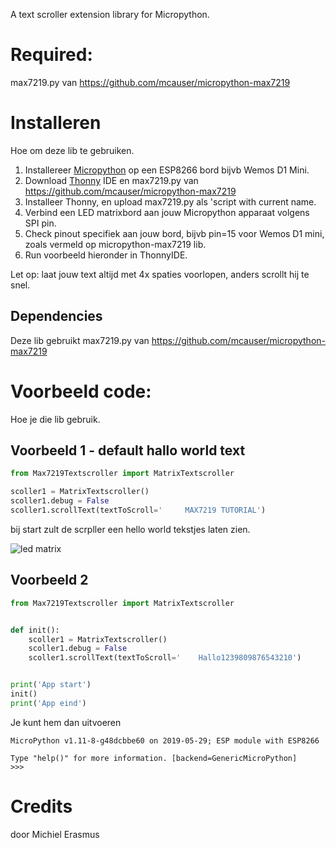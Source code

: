 A text scroller extension library for Micropython.

# Required:
max7219.py van https://github.com/mcauser/micropython-max7219

# Installeren
Hoe om deze lib te gebruiken.

1. Installereer <a href="http://Micropython.org">Micropython</a> op een ESP8266 bord bijvb Wemos D1 Mini.
2. Download <a href="http://thonny.org">Thonny</a> IDE en max7219.py van https://github.com/mcauser/micropython-max7219
3. Installeer Thonny, en upload max7219.py als 'script with current name.
4. Verbind een LED matrixbord aan jouw Micropython apparaat volgens SPI pin.
5. Check pinout specifiek aan jouw bord, bijvb pin=15 voor Wemos D1 mini, zoals vermeld op micropython-max7219 lib.
6. Run voorbeeld hieronder in ThonnyIDE.

Let op: laat jouw text altijd met 4x spaties voorlopen, anders scrollt hij te snel.

## Dependencies
Deze lib gebruikt max7219.py van https://github.com/mcauser/micropython-max7219

# Voorbeeld code:
Hoe je die lib gebruik.

## Voorbeeld 1 - default hallo world text
```python
from Max7219Textscroller import MatrixTextscroller

scoller1 = MatrixTextscroller()
scoller1.debug = False
scoller1.scrollText(textToScroll='     MAX7219 TUTORIAL')
```

bij start zult de scrpller een hello world tekstjes laten zien.


<img src='https://www.makerguides.com/wp-content/uploads/2020/06/MAX7219-LED-dot-matrix-display-Arduino-tutorial-scrolling-text.gif' alt='led matrix'/>

## Voorbeeld 2

```python
from Max7219Textscroller import MatrixTextscroller


def init():
    scoller1 = MatrixTextscroller()
    scoller1.debug = False
    scoller1.scrollText(textToScroll='    Hallo1239809876543210')


print('App start')
init()
print('App eind')
```

Je kunt hem dan uitvoeren
```shell
MicroPython v1.11-8-g48dcbbe60 on 2019-05-29; ESP module with ESP8266

Type "help()" for more information. [backend=GenericMicroPython]
>>> 
```

# Credits
door Michiel Erasmus
